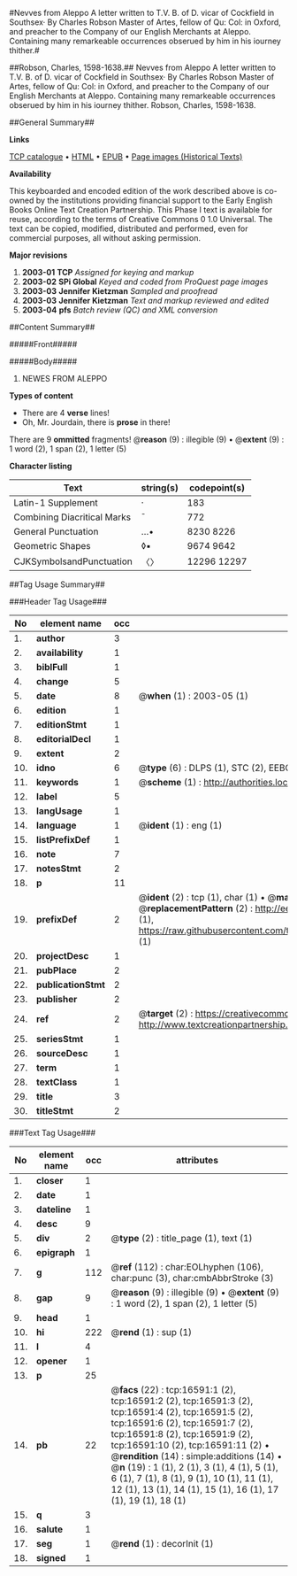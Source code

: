 #Nevves from Aleppo A letter written to T.V. B. of D. vicar of Cockfield in Southsex· By Charles Robson Master of Artes, fellow of Qu: Col: in Oxford, and preacher to the Company of our English Merchants at Aleppo. Containing many remarkeable occurrences obserued by him in his iourney thither.#

##Robson, Charles, 1598-1638.##
Nevves from Aleppo A letter written to T.V. B. of D. vicar of Cockfield in Southsex· By Charles Robson Master of Artes, fellow of Qu: Col: in Oxford, and preacher to the Company of our English Merchants at Aleppo. Containing many remarkeable occurrences obserued by him in his iourney thither.
Robson, Charles, 1598-1638.

##General Summary##

**Links**

[TCP catalogue](http://www.ota.ox.ac.uk/tcp/)  • 
[HTML](http://tei.it.ox.ac.uk/tcp/Texts-HTML/free/A10/A10859.html)  • 
[EPUB](http://tei.it.ox.ac.uk/tcp/Texts-EPUB/free/A10/A10859.epub) • 
[Page images (Historical Texts)](https://data.historicaltexts.jisc.ac.uk/view?pubId=eebo-99851320e&pageId=eebo-99851320e-16591-1)

**Availability**

This keyboarded and encoded edition of the
	       work described above is co-owned by the institutions
	       providing financial support to the Early English Books
	       Online Text Creation Partnership. This Phase I text is
	       available for reuse, according to the terms of Creative
	       Commons 0 1.0 Universal. The text can be copied,
	       modified, distributed and performed, even for
	       commercial purposes, all without asking permission.

**Major revisions**

1. __2003-01__ __TCP__ *Assigned for keying and markup*
1. __2003-02__ __SPi Global__ *Keyed and coded from ProQuest page images*
1. __2003-03__ __Jennifer Kietzman__ *Sampled and proofread*
1. __2003-03__ __Jennifer Kietzman__ *Text and markup reviewed and edited*
1. __2003-04__ __pfs__ *Batch review (QC) and XML conversion*

##Content Summary##

#####Front#####

#####Body#####

1. NEWES FROM ALEPPO

**Types of content**

  * There are 4 **verse** lines!
  * Oh, Mr. Jourdain, there is **prose** in there!

There are 9 **ommitted** fragments! 
 @__reason__ (9) : illegible (9)  •  @__extent__ (9) : 1 word (2), 1 span (2), 1 letter (5)

**Character listing**


|Text|string(s)|codepoint(s)|
|---|---|---|
|Latin-1 Supplement|·|183|
|Combining             Diacritical Marks|̄|772|
|General Punctuation|…•|8230 8226|
|Geometric Shapes|◊▪|9674 9642|
|CJKSymbolsandPunctuation|〈〉|12296 12297|

##Tag Usage Summary##

###Header Tag Usage###

|No|element name|occ|attributes|
|---|---|---|---|
|1.|__author__|3||
|2.|__availability__|1||
|3.|__biblFull__|1||
|4.|__change__|5||
|5.|__date__|8| @__when__ (1) : 2003-05 (1)|
|6.|__edition__|1||
|7.|__editionStmt__|1||
|8.|__editorialDecl__|1||
|9.|__extent__|2||
|10.|__idno__|6| @__type__ (6) : DLPS (1), STC (2), EEBO-CITATION (1), PROQUEST (1), VID (1)|
|11.|__keywords__|1| @__scheme__ (1) : http://authorities.loc.gov/ (1)|
|12.|__label__|5||
|13.|__langUsage__|1||
|14.|__language__|1| @__ident__ (1) : eng (1)|
|15.|__listPrefixDef__|1||
|16.|__note__|7||
|17.|__notesStmt__|2||
|18.|__p__|11||
|19.|__prefixDef__|2| @__ident__ (2) : tcp (1), char (1)  •  @__matchPattern__ (2) : ([0-9\-]+):([0-9IVX]+) (1), (.+) (1)  •  @__replacementPattern__ (2) : http://eebo.chadwyck.com/downloadtiff?vid=$1&page=$2 (1), https://raw.githubusercontent.com/textcreationpartnership/Texts/master/tcpchars.xml#$1 (1)|
|20.|__projectDesc__|1||
|21.|__pubPlace__|2||
|22.|__publicationStmt__|2||
|23.|__publisher__|2||
|24.|__ref__|2| @__target__ (2) : https://creativecommons.org/publicdomain/zero/1.0/ (1), http://www.textcreationpartnership.org/docs/. (1)|
|25.|__seriesStmt__|1||
|26.|__sourceDesc__|1||
|27.|__term__|1||
|28.|__textClass__|1||
|29.|__title__|3||
|30.|__titleStmt__|2||


###Text Tag Usage###

|No|element name|occ|attributes|
|---|---|---|---|
|1.|__closer__|1||
|2.|__date__|1||
|3.|__dateline__|1||
|4.|__desc__|9||
|5.|__div__|2| @__type__ (2) : title_page (1), text (1)|
|6.|__epigraph__|1||
|7.|__g__|112| @__ref__ (112) : char:EOLhyphen (106), char:punc (3), char:cmbAbbrStroke (3)|
|8.|__gap__|9| @__reason__ (9) : illegible (9)  •  @__extent__ (9) : 1 word (2), 1 span (2), 1 letter (5)|
|9.|__head__|1||
|10.|__hi__|222| @__rend__ (1) : sup (1)|
|11.|__l__|4||
|12.|__opener__|1||
|13.|__p__|25||
|14.|__pb__|22| @__facs__ (22) : tcp:16591:1 (2), tcp:16591:2 (2), tcp:16591:3 (2), tcp:16591:4 (2), tcp:16591:5 (2), tcp:16591:6 (2), tcp:16591:7 (2), tcp:16591:8 (2), tcp:16591:9 (2), tcp:16591:10 (2), tcp:16591:11 (2)  •  @__rendition__ (14) : simple:additions (14)  •  @__n__ (19) : 1 (1), 2 (1), 3 (1), 4 (1), 5 (1), 6 (1), 7 (1), 8 (1), 9 (1), 10 (1), 11 (1), 12 (1), 13 (1), 14 (1), 15 (1), 16 (1), 17 (1), 19 (1), 18 (1)|
|15.|__q__|3||
|16.|__salute__|1||
|17.|__seg__|1| @__rend__ (1) : decorInit (1)|
|18.|__signed__|1||
